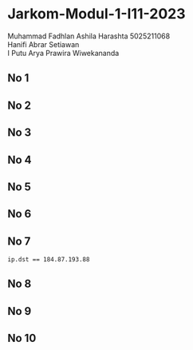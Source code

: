 # Jarkom-Modul-1-I11-2023
Muhammad Fadhlan Ashila Harashta 5025211068 <br />
Hanifi Abrar Setiawan <br />
I Putu Arya Prawira Wiwekananda <br />

## No 1
## No 2
## No 3
## No 4
## No 5
## No 6
## No 7
```
ip.dst == 184.87.193.88
```
## No 8
## No 9
## No 10
